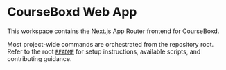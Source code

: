 # CourseBoxd Web App

This workspace contains the Next.js App Router frontend for CourseBoxd.

Most project-wide commands are orchestrated from the repository root. Refer to the root [`README`](../../README.md) for setup instructions, available scripts, and contributing guidance.
